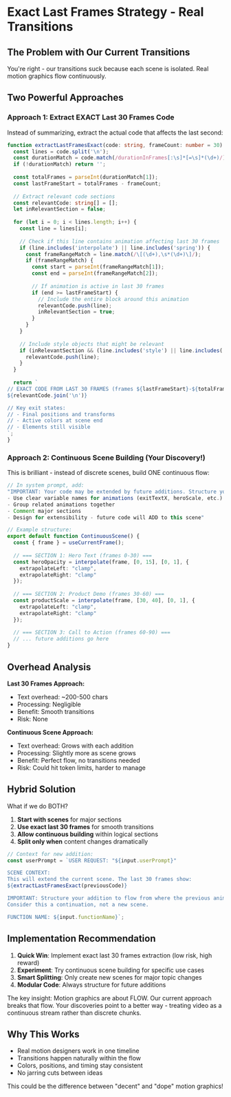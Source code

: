 # Exact Last Frames Strategy - Real Transitions

## The Problem with Our Current Transitions

You're right - our transitions suck because each scene is isolated. Real motion graphics flow continuously.

## Two Powerful Approaches

### Approach 1: Extract EXACT Last 30 Frames Code

Instead of summarizing, extract the actual code that affects the last second:

```typescript
function extractLastFramesExact(code: string, frameCount: number = 30): string {
  const lines = code.split('\n');
  const durationMatch = code.match(/durationInFrames[:\s]*[=\s]*(\d+)/);
  if (!durationMatch) return '';
  
  const totalFrames = parseInt(durationMatch[1]);
  const lastFrameStart = totalFrames - frameCount;
  
  // Extract relevant code sections
  const relevantCode: string[] = [];
  let inRelevantSection = false;
  
  for (let i = 0; i < lines.length; i++) {
    const line = lines[i];
    
    // Check if this line contains animation affecting last 30 frames
    if (line.includes('interpolate') || line.includes('spring')) {
      const frameRangeMatch = line.match(/\[(\d+),\s*(\d+)\]/);
      if (frameRangeMatch) {
        const start = parseInt(frameRangeMatch[1]);
        const end = parseInt(frameRangeMatch[2]);
        
        // If animation is active in last 30 frames
        if (end >= lastFrameStart) {
          // Include the entire block around this animation
          relevantCode.push(line);
          inRelevantSection = true;
        }
      }
    }
    
    // Include style objects that might be relevant
    if (inRelevantSection && (line.includes('style') || line.includes('transform'))) {
      relevantCode.push(line);
    }
  }
  
  return `
// EXACT CODE FROM LAST 30 FRAMES (frames ${lastFrameStart}-${totalFrames}):
${relevantCode.join('\n')}

// Key exit states:
// - Final positions and transforms
// - Active colors at scene end
// - Elements still visible
`;
}
```

### Approach 2: Continuous Scene Building (Your Discovery!)

This is brilliant - instead of discrete scenes, build ONE continuous flow:

```typescript
// In system prompt, add:
"IMPORTANT: Your code may be extended by future additions. Structure your code modularly:
- Use clear variable names for animations (exitTextX, heroScale, etc.)
- Group related animations together
- Comment major sections
- Design for extensibility - future code will ADD to this scene"

// Example structure:
export default function ContinuousScene() {
  const { frame } = useCurrentFrame();
  
  // === SECTION 1: Hero Text (frames 0-30) ===
  const heroOpacity = interpolate(frame, [0, 15], [0, 1], {
    extrapolateLeft: "clamp",
    extrapolateRight: "clamp"
  });
  
  // === SECTION 2: Product Demo (frames 30-60) ===
  const productScale = interpolate(frame, [30, 40], [0, 1], {
    extrapolateLeft: "clamp", 
    extrapolateRight: "clamp"
  });
  
  // === SECTION 3: Call to Action (frames 60-90) ===
  // ... future additions go here
}
```

## Overhead Analysis

**Last 30 Frames Approach:**
- Text overhead: ~200-500 chars
- Processing: Negligible
- Benefit: Smooth transitions
- Risk: None

**Continuous Scene Approach:**
- Text overhead: Grows with each addition
- Processing: Slightly more as scene grows
- Benefit: Perfect flow, no transitions needed
- Risk: Could hit token limits, harder to manage

## Hybrid Solution

What if we do BOTH?

1. **Start with scenes** for major sections
2. **Use exact last 30 frames** for smooth transitions
3. **Allow continuous building** within logical sections
4. **Split only when** content changes dramatically

```typescript
// Context for new addition:
const userPrompt = `USER REQUEST: "${input.userPrompt}"

SCENE CONTEXT:
This will extend the current scene. The last 30 frames show:
${extractLastFramesExact(previousCode)}

IMPORTANT: Structure your addition to flow from where the previous animation ends.
Consider this a continuation, not a new scene.

FUNCTION NAME: ${input.functionName}`;
```

## Implementation Recommendation

1. **Quick Win**: Implement exact last 30 frames extraction (low risk, high reward)
2. **Experiment**: Try continuous scene building for specific use cases
3. **Smart Splitting**: Only create new scenes for major topic changes
4. **Modular Code**: Always structure for future additions

The key insight: Motion graphics are about FLOW. Our current approach breaks that flow. Your discoveries point to a better way - treating video as a continuous stream rather than discrete chunks.

## Why This Works

- Real motion designers work in one timeline
- Transitions happen naturally within the flow
- Colors, positions, and timing stay consistent
- No jarring cuts between ideas

This could be the difference between "decent" and "dope" motion graphics!